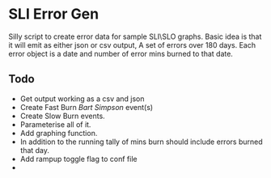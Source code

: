 # SLI Error Gen

Silly script to create error data for sample SLI\SLO graphs. Basic idea is that it will emit as either json or csv output, A set of errors over 180 days. Each error object is a date and number of error mins burned to that date.

## Todo

- Get output working as a csv and json
- Create Fast Burn _Bart Simpson_ event(s)
- Create Slow Burn events. 
- Parameterise all of it.
- Add graphing function. 
- In addition to the running tally of mins burn should include errors burned that day. 
- Add rampup toggle flag to conf file
- 
